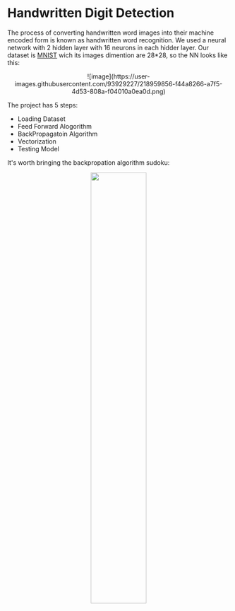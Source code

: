 # Handwritten Digit Detection
The process of converting handwritten word images into their machine encoded form is known as handwritten word recognition. We used a neural network with 2 hidden layer with 16 neurons in each hidder layer. Our dataset is [MNIST](http://yann.lecun.com/exdb/mnist/) wich its images dimention are 28*28, so the NN looks like this:

<p align="center">
![image](https://user-images.githubusercontent.com/93929227/218959856-f44a8266-a7f5-4d53-808a-f04010a0ea0d.png)
<p/>

The project has 5 steps:
* Loading Dataset
* Feed Forward Alogorithm 
* BackPropagatoin Algorithm
* Vectorization
* Testing Model

It's worth bringing the backpropation algorithm sudoku:

<p align="center">
<img src = "https://user-images.githubusercontent.com/93929227/218959572-58b14551-180d-49e8-8ac7-c1780a213ee1.png" width="50%" height="50%">
<p/>

